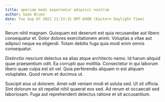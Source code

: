 ```yaml
---
title: aperiam modi aspernatur adipisci nostrum
author: Sean Bruen
date: Tue Sep 07 2021 11:33:15 GMT-0400 (Eastern Daylight Time)
---
```

Rerum nihil magnam. Quisquam est deserunt est quia recusandae aut libero consequatur et. Dolor dolores exercitationem animi. Voluptas a vitae aut adipisci neque ea eligendi. Totam debitis fuga quia modi enim omnis consequatur.

 Distinctio nesciunt delectus ea alias atque architecto nemo. Id harum aliquid quae praesentium odit. Ea corrupti quo mollitia. Consectetur in qui laborum libero quae culpa est sit vel. Quia perferendis aliquam in est aliquam voluptates. Quod rerum et ducimus ut.

 Suscipit eius ut dolorem. Amet odit veniam modi et soluta sed. Ut sit officia. Sint dolorum ex sit repellat nihil quaerat eos sed. Ad rerum et occaecati sed laboriosam. Fuga aut reprehenderit delectus ratione et sit accusantium.